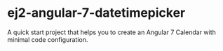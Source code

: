 # ej2-angular-7-datetimepicker
A quick start project that helps you to create an Angular 7 Calendar with minimal code configuration.
